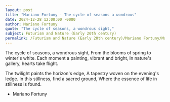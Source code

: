 ```yaml
---
layout: post
title: "Mariano Fortuny - The cycle of seasons a wondrous"
date: 2024-12-28 12:00:00 -0000
author: Mariano Fortuny
quote: "The cycle of seasons, a wondrous sight,"
subject: Futurism and Nature (Early 20th century)
permalink: /Futurism and Nature (Early 20th century)/Mariano Fortuny/Mariano Fortuny - The cycle of seasons a wondrous
---
```


The cycle of seasons, a wondrous sight,
From the blooms of spring to winter's white.
Each moment a painting, vibrant and bright,
In nature's gallery, hearts take flight.

The twilight paints the horizon's edge,
A tapestry woven on the evening's ledge.
In this stillness, find a sacred ground,
Where the essence of life in stillness is found.

- Mariano Fortuny
